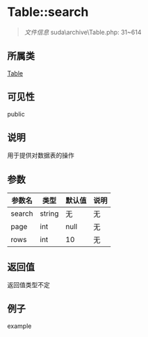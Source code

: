 # Table::search

> *文件信息* suda\archive\Table.php: 31~614
## 所属类 

[Table](../Table.md)

## 可见性

  public  
## 说明


用于提供对数据表的操作


## 参数

| 参数名 | 类型 | 默认值 | 说明 |
|--------|-----|-------|-------|
| search |  string | 无 | 无 |
| page |  int | null | 无 |
| rows |  int | 10 | 无 |

## 返回值
返回值类型不定

## 例子

example